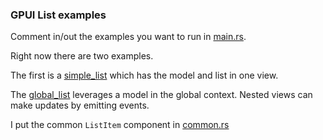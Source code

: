 ### GPUI List examples

Comment in/out the examples you want to run in [main.rs](./src/main.rs).

Right now there are two examples.

The first is a [simple_list](./src/simple_list.rs) which has the model and list in one view.

The [global_list](./src/global_list.rs) leverages a model in the global context. Nested views can make updates by emitting events.

I put the common `ListItem` component in [common.rs](./src/common.rs)
